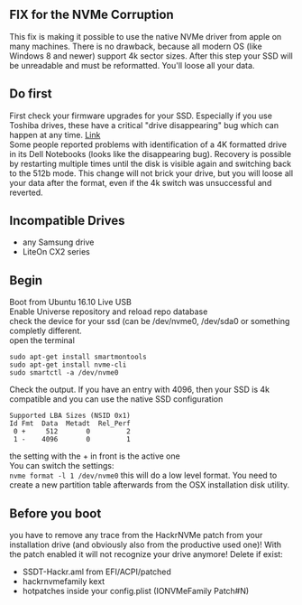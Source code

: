 ## FIX for the NVMe Corruption  
This fix is making it possible to use the native NVMe driver from apple on many machines. There is no drawback, because all modern OS (like Windows 8 and newer) support 4k sector sizes. After this step your SSD will be unreadable and must be reformatted. You'll loose all your data.   

## Do first
First check your firmware upgrades for your SSD. Especially if you use Toshiba drives, these have a critical "drive disappearing" bug which can happen at any time. [Link](http://www.dell.com/support/home/en/en/debsdt1/Drivers/DriversDetails?driverId=2N42W)  
Some people reported problems with identification of a 4K formatted drive in its Dell Notebooks (looks like the disappearing bug). Recovery is possible by restarting multiple times until the disk is visible again and switching back to the 512b mode. This change will not brick your drive, but you will loose all your data after the format, even if the 4k switch was unsuccessful and reverted.  

## Incompatible Drives
* any Samsung drive
* LiteOn CX2 series


## Begin
Boot from Ubuntu 16.10 Live USB  
Enable Universe repository and reload repo database  
check the device for your ssd (can be /dev/nvme0, /dev/sda0 or something completly different.  
open the terminal  
```
sudo apt-get install smartmontools  
sudo apt-get install nvme-cli  
sudo smartctl -a /dev/nvme0  
```  
Check the output. If you have an entry with 4096, then your SSD is 4k compatible and you can use the native SSD configuration  
```
Supported LBA Sizes (NSID 0x1)  
Id Fmt  Data  Metadt  Rel_Perf  
 0 +     512       0         2  
 1 -    4096       0         1  
```

the setting with the + in front is the active one  
You can switch the settings:  
`nvme format -l 1 /dev/nvme0`
this will do a low level format. You need to create a new partition table afterwards from the OSX installation disk utility.  

## Before you boot
you have to remove any trace from the HackrNVMe patch from your installation drive (and obviously also from the productive used one)! With the patch enabled it will not recognize your drive anymore!
Delete if exist:
* SSDT-Hackr.aml from EFI/ACPI/patched
* hackrnvmefamily kext
* hotpatches inside your config.plist (IONVMeFamily Patch#N)


